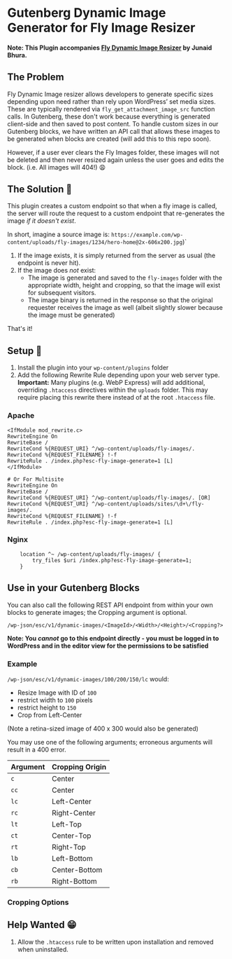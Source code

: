 Gutenberg Dynamic Image Generator for Fly Image Resizer
=======================================================

#### Note: This Plugin accompanies [Fly Dynamic Image Resizer](https://wordpress.org/plugins/fly-dynamic-image-resizer/) by Junaid Bhura.

## The Problem

Fly Dynamic Image resizer allows developers to generate specific sizes depending upon need rather than rely upon WordPress’ set media sizes. These are typically rendered via `fly_get_attachment_image_src` function calls. In Gutenberg, these don't work because everything is generated client-side and then saved to post content. To handle custom sizes in our Gutenberg blocks, we have written an API call that allows these images to be generated when blocks are created (will add this to this repo soon).

However, if a user ever clears the Fly Images folder, these images will not be deleted and then never resized again unless the user goes and edits the block. (i.e. All images will 404!) :weary:

## The Solution :raised_hands:

This plugin creates a custom endpoint so that when a fly image is called, the server will route the request to a custom endpoint that re-generates the image _if it doesn't exist_.

In short, imagine a source image is: `https://example.com/wp-content/uploads/fly-images/1234/hero-home@2x-606x200.jpg`)`

1. If the image exists, it is simply returned from the server as usual (the endpoint is never hit).
2. If the image does _not_ exist:
	- The image is generated and saved to the `fly-images` folder with the appropriate width, height and cropping, so that the image will exist for subsequent visitors.
	- The image binary is returned in the response so that the original requester receives the image as well (albeit slightly slower because the image must be generated)

That's it!

## Setup :hammer:

1. Install the plugin into your `wp-content/plugins` folder
2. Add the following Rewrite Rule depending upon your web server type. **Important:** Many plugins (e.g. WebP Express) will add additional, overriding `.htaccess` directives within the `uploads` folder. This may require placing this rewrite there instead of at the root `.htaccess` file.

### Apache

````
<IfModule mod_rewrite.c>
RewriteEngine On
RewriteBase /
RewriteCond %{REQUEST_URI} ^/wp-content/uploads/fly-images/.
RewriteCond %{REQUEST_FILENAME} !-f
RewriteRule . /index.php?esc-fly-image-generate=1 [L]
</IfModule>

# Or For Multisite
RewriteEngine On
RewriteBase /
RewriteCond %{REQUEST_URI} ^/wp-content/uploads/fly-images/. [OR]
RewriteCond %{REQUEST_URI} ^/wp-content/uploads/sites/\d+\/fly-images/.
RewriteCond %{REQUEST_FILENAME} !-f
RewriteRule . /index.php?esc-fly-image-generate=1 [L]
````
### Nginx

````
    location ^~ /wp-content/uploads/fly-images/ {
        try_files $uri /index.php?esc-fly-image-generate=1;
    }
````

## Use in your Gutenberg Blocks

You can also call the following REST API endpoint from within your own blocks to generate images; the Cropping argument is optional.

`/wp-json/esc/v1/dynamic-images/<ImageId>/<Width>/<Height>/<Cropping?>`

**Note: You _cannot_ go to this endpoint directly - you must be logged in to WordPress and in the editor view for the permissions to be satisfied**

### Example

`/wp-json/esc/v1/dynamic-images/100/200/150/lc`  would:

* Resize Image with ID of `100`
* restrict width to `100` pixels
* restrict height to `150`
* Crop from Left-Center

(Note a retina-sized image of 400 x 300 would also be generated)

You may use one of the following arguments; erroneous arguments will result in a 400 error.

| Argument 	| Cropping Origin  	|
|----		|---		|
|  `c`  		|  Center 		|
|  `cc`  		|  Center 		|
|  `lc`  		|  Left-Center 		|
|  `rc`  		|  Right-Center 		|
|  `lt` 		|  Left-Top 		|
|  `ct`  		|  Center-Top 		|
|  `rt`  		|  Right-Top 		|
|  `lb`  		|  Left-Bottom	|
|  `cb`  		|  Center-Bottom	|
|  `rb`  		|  Right-Bottom	|

### Cropping Options

## Help Wanted :grin:

1. Allow the `.htaccess` rule to be written upon installation and removed when uninstalled.
